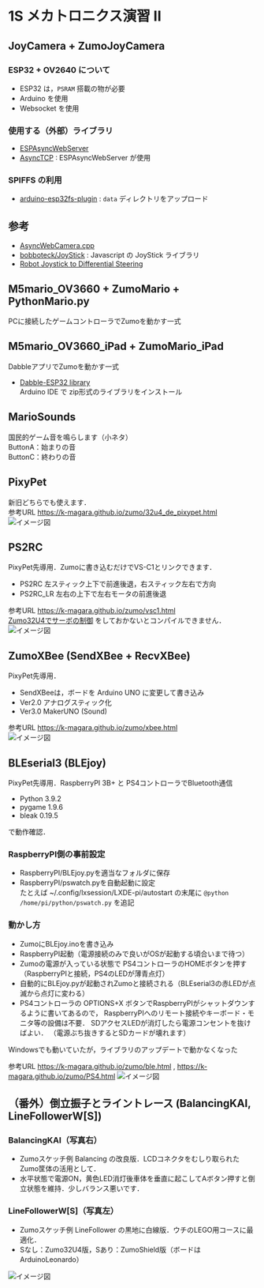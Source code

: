 # 1S メカトロニクス演習 II

## JoyCamera + ZumoJoyCamera

### ESP32 + OV2640 について

- ESP32 は，`PSRAM` 搭載の物が必要
- Arduino を使用
- Websocket を使用

### 使用する（外部）ライブラリ

- [ESPAsyncWebServer](https://github.com/me-no-dev/ESPAsyncWebServer)
- [AsyncTCP](https://github.com/me-no-dev/AsyncTCP) : ESPAsyncWebServer が使用

### SPIFFS の利用

- [arduino-esp32fs-plugin](https://github.com/me-no-dev/arduino-esp32fs-plugin) : `data` ディレクトリをアップロード

## 参考

- [AsyncWebCamera.cpp](https://gist.github.com/me-no-dev/d34fba51a8f059ac559bf62002e61aa3)
- [bobboteck/JoyStick](https://github.com/bobboteck/JoyStick) : Javascript の JoyStick ライブラリ
- [Robot Joystick to Differential Steering](https://www.impulseadventure.com/elec/robot-differential-steering.html)

## M5mario_OV3660 + ZumoMario + PythonMario.py

PCに接続したゲームコントローラでZumoを動かす一式

## M5mario_OV3660_iPad + ZumoMario_iPad

DabbleアプリでZumoを動かす一式

- [Dabble-ESP32 library](https://thestempedia.com/download/24469/)  
Arduino IDE で zip形式のライブラリをインストール


## MarioSounds

国民的ゲーム音を鳴らします（小ネタ）  
ButtonA：始まりの音  
ButtonC：終わりの音  


## PixyPet

新旧どちらでも使えます．  
参考URL https://k-magara.github.io/zumo/32u4_de_pixypet.html  
![イメージ図](/img/PixyPet.jpg)


## PS2RC

PixyPet先導用．Zumoに書き込むだけでVS-C1とリンクできます．

- PS2RC 左スティック上下で前進後退，右スティック左右で方向
- PS2RC_LR 左右の上下で左右モータの前進後退

参考URL https://k-magara.github.io/zumo/vsc1.html  
[Zumo32U4でサーボの制御](https://k-magara.github.io/zumo/servo.html) をしておかないとコンパイルできません．  
![イメージ図](/img/VSC1.jpg)


## ZumoXBee (SendXBee + RecvXBee)

PixyPet先導用．

- SendXBeeは，ボードを Arduino UNO に変更して書き込み
- Ver2.0 アナログスティック化
- Ver3.0 MakerUNO (Sound)

参考URL https://k-magara.github.io/zumo/xbee.html  
![イメージ図](/img/ZumoXBee.jpg)


## BLEserial3 (BLEjoy)

PixyPet先導用．RaspberryPI 3B+ と PS4コントローラでBluetooth通信  

- Python 3.9.2  
- pygame 1.9.6  
- bleak 0.19.5  

で動作確認．

### RaspberryPI側の事前設定
- RaspberryPI/BLEjoy.pyを適当なフォルダに保存  
- RaspberryPI/pswatch.pyを自動起動に設定  
  たとえば ~/.config/lxsession/LXDE-pi/autostart の末尾に `@python /home/pi/python/pswatch.py` を追記  

### 動かし方
- ZumoにBLEjoy.inoを書き込み
- RaspberryPI起動（電源接続のみで良いがOSが起動する頃合いまで待つ）
- Zumoの電源が入っている状態で PS4コントローラのHOMEボタンを押す（RaspberryPIと接続，PS4のLEDが薄青点灯）
- 自動的にBLEjoy.pyが起動されZumoと接続される（BLEserial3の赤LEDが点滅から点灯に変わる）
- PS4コントローラの OPTIONS+X ボタンでRaspberryPIがシャットダウンするように書いてあるので，
RaspberryPIへのリモート接続やキーボード・モニタ等の設備は不要．
SDアクセスLEDが消灯したら電源コンセントを抜けばよい．
（電源ぶち抜きするとSDカードが壊れます）

Windowsでも動いていたが，ライブラリのアップデートで動かなくなった

参考URL https://k-magara.github.io/zumo/ble.html , https://k-magara.github.io/zumo/PS4.html 
![イメージ図](/img/BLEserial3.jpg)


## （番外）倒立振子とライントレース (BalancingKAI, LineFollowerW[S])

### BalancingKAI（写真右）

- Zumoスケッチ例 Balancing の改良版．LCDコネクタをむしり取られたZumo筐体の活用として．
- 水平状態で電源ON，黄色LED消灯後車体を垂直に起こしてAボタン押すと倒立状態を維持．少しバランス悪いです．

### LineFollowerW[S]（写真左）

- Zumoスケッチ例 LineFollower の黒地に白線版．ウチのLEGO用コースに最適化．
- Sなし：Zumo32U4版，Sあり：ZumoShield版（ボードはArduinoLeonardo）

![イメージ図](/img/bangai.jpg)
